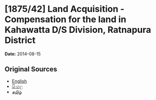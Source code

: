 # [1875/42] Land Acquisition - Compensation for the land in Kahawatta D/S Division, Ratnapura District

**Date:** 2014-08-15

## Original Sources

- [English](https://documents.gov.lk/view/extra-gazettes/2014/8/1875-42_E.pdf)
- [සිංහල](https://documents.gov.lk/view/extra-gazettes/2014/8/1875-42_S.pdf)
- [தமிழ்](https://documents.gov.lk/view/extra-gazettes/2014/8/1875-42_T.pdf)

